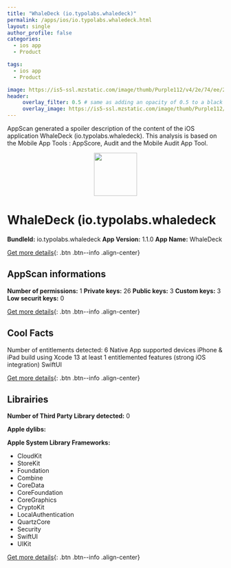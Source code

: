 ```yaml
---
title: "WhaleDeck (io.typolabs.whaledeck)"
permalink: /apps/ios/io.typolabs.whaledeck.html
layout: single
author_profile: false
categories: 
  - ios app 
  - Product 

tags: 
  - ios app 
  - Product 

image: https://is5-ssl.mzstatic.com/image/thumb/Purple112/v4/2e/74/ee/2e74ee68-e5cf-2d06-041b-2ac81a9b9356/AppIcon-0-1x_U007emarketing-0-10-0-85-220.png/512x512bb.jpg
header: 
     overlay_filter: 0.5 # same as adding an opacity of 0.5 to a black background
     overlay_image: https://is5-ssl.mzstatic.com/image/thumb/Purple112/v4/2e/74/ee/2e74ee68-e5cf-2d06-041b-2ac81a9b9356/AppIcon-0-1x_U007emarketing-0-10-0-85-220.png/512x512bb.jpg
---
```

AppScan generated a spoiler description of the content of the iOS application WhaleDeck (io.typolabs.whaledeck). This analysis is based on the Mobile App Tools : AppScore, Audit and the Mobile Audit App Tool.

  
  
<div style="text-align: center;"><img src="https://is5-ssl.mzstatic.com/image/thumb/Purple112/v4/2e/74/ee/2e74ee68-e5cf-2d06-041b-2ac81a9b9356/AppIcon-0-1x_U007emarketing-0-10-0-85-220.png/512x512bb.jpg" width="100" height="100"></div>  
  
# WhaleDeck (io.typolabs.whaledeck

**BundleId:** io.typolabs.whaledeck
**App Version:** 1.1.0
**App Name:** WhaleDeck


[Get more details](/pricing.html){: .btn .btn--info .align-center}  
  
## AppScan informations 

**Number of permissions:** 1
**Private keys:** 26
**Public keys:** 3
**Custom keys:** 3
**Low securit keys:** 0
  
[Get more details](/pricing.html){: .btn .btn--info .align-center}

## Cool Facts

Number of entitlements detected: 6
Native App
supported devices iPhone & iPad
build using Xcode 13
at least 1 entitlemented features (strong iOS integration)
SwiftUI
  
[Get more details](/pricing.html){: .btn .btn--info .align-center}

## Librairies 
**Number of Third Party Library detected:** 0

**Apple dylibs:**


**Apple System Library Frameworks:**
- CloudKit
- StoreKit
- Foundation
- Combine
- CoreData
- CoreFoundation
- CoreGraphics
- CryptoKit
- LocalAuthentication
- QuartzCore
- Security
- SwiftUI
- UIKit


  
[Get more details](/pricing.html){: .btn .btn--info .align-center}

